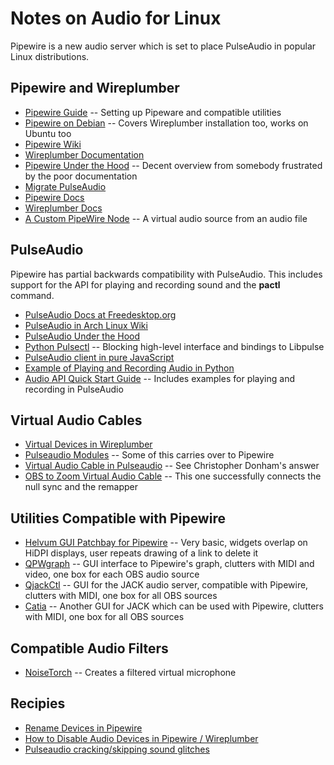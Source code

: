 # Notes on Audio for Linux

Pipewire is a new audio server which is set to place PulseAudio in popular
Linux distributions.

## Pipewire and Wireplumber

* [Pipewire Guide](https://github.com/mikeroyal/PipeWire-Guide) -- Setting up Pipeware and compatible utilities
* [Pipewire on Debian](https://pipewire-debian.github.io/pipewire-debian/) -- Covers Wireplumber installation too, works on Ubuntu too
* [Pipewire Wiki](https://gitlab.freedesktop.org/pipewire/pipewire/-/wikis/home)
* [Wireplumber Documentation](https://pipewire.pages.freedesktop.org/wireplumber/)
* [Pipewire Under the Hood](https://venam.nixers.net/blog/unix/2021/06/23/pipewire-under-the-hood.html) -- Decent overview from somebody frustrated by the poor documentation
* [Migrate PulseAudio](https://gitlab.freedesktop.org/pipewire/pipewire/-/wikis/Migrate-PulseAudio)
* [Pipewire Docs](https://pipewire.pages.freedesktop.org/pipewire/)
* [Wireplumber Docs](https://pipewire.pages.freedesktop.org/wireplumber/index.html)
* [A Custom PipeWire Node](https://bootlin.com/blog/a-custom-pipewire-node/) -- A virtual audio source from an audio file

## PulseAudio

Pipewire has partial backwards compatibility with PulseAudio. This includes support for
the API for playing and recording sound and the **pactl** command.

* [PulseAudio Docs at Freedesktop.org](https://www.freedesktop.org/wiki/Software/PulseAudio/)
* [PulseAudio in Arch Linux Wiki](https://wiki.archlinux.org/title/PulseAudio)
* [PulseAudio Under the Hood](https://gavv.net/articles/pulseaudio-under-the-hood/)
* [Python Pulsectl](https://pypi.org/project/pulsectl/) -- Blocking high-level interface and bindings to Libpulse
* [PulseAudio client in pure JavaScript](https://github.com/mscdex/paclient)
* [Example of Playing and Recording Audio in Python](https://askubuntu.com/questions/1398632/how-can-i-fit-python-pyaudio-to-to-virtual-microphone-that-i-created)
* [Audio API Quick Start Guide](https://habr.com/en/articles/663352/) -- Includes examples for playing and recording in PulseAudio

## Virtual Audio Cables

* [Virtual Devices in Wireplumber](https://gitlab.freedesktop.org/pipewire/pipewire/-/wikis/Virtual-devices)
* [Pulseaudio Modules](https://www.freedesktop.org/wiki/Software/PulseAudio/Documentation/User/Modules/) -- Some of this carries over to Pipewire
* [Virtual Audio Cable in Pulseaudio](https://unix.stackexchange.com/questions/576785/redirecting-pulseaudio-sink-to-a-virtual-source) -- See Christopher Donham's answer
* [OBS to Zoom Virtual Audio Cable](https://luke.hsiao.dev/blog/pipewire-virtual-microphone/) -- This one successfully connects the null sync and the remapper

## Utilities Compatible with Pipewire

* [Helvum GUI Patchbay for Pipewire](https://gitlab.freedesktop.org/pipewire/helvum) -- Very basic, widgets overlap on HiDPI displays, user repeats drawing of a link to delete it
* [QPWgraph](https://gitlab.freedesktop.org/rncbc/qpwgraph) -- GUI interface to Pipewire's graph, clutters with MIDI and video, one box for each OBS audio source
* [QjackCtl](https://qjackctl.sourceforge.io/) -- GUI for the JACK audio server, compatible with Pipewire, clutters with MIDI, one box for all OBS sources
* [Catia](https://kx.studio/Applications:Catia) -- Another GUI for JACK which can be used with Pipewire, clutters with MIDI, one box for all OBS sources

## Compatible Audio Filters

* [NoiseTorch](https://github.com/noisetorch/NoiseTorch) -- Creates a filtered virtual microphone

## Recipies

* [Rename Devices in Pipewire](https://unix.stackexchange.com/questions/648666/rename-devices-in-pipewire)
* [How to Disable Audio Devices in Pipewire / Wireplumber](https://gist.github.com/gtirloni/4384f4de6f4d3fda8446b04057ca5f9d)
* [Pulseaudio cracking/skipping sound glitches](https://community.solid-run.com/t/pulseaudio-crackling-skipping-sound-glitches/120)

